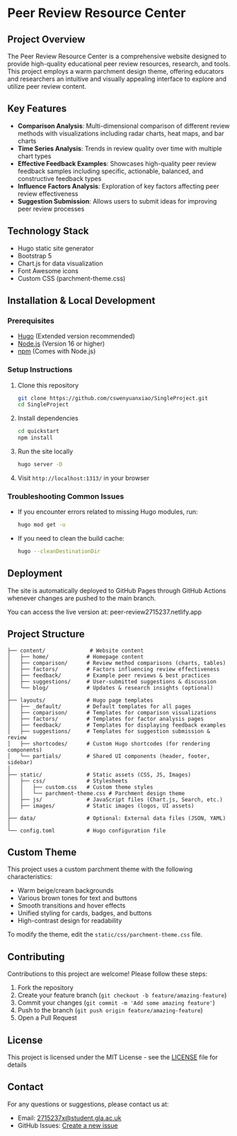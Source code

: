 # Peer Review Resource Center

## Project Overview

The Peer Review Resource Center is a comprehensive website designed to provide high-quality educational peer review resources, research, and tools. This project employs a warm parchment design theme, offering educators and researchers an intuitive and visually appealing interface to explore and utilize peer review content.

## Key Features

- **Comparison Analysis**: Multi-dimensional comparison of different review methods with visualizations including radar charts, heat maps, and bar charts
- **Time Series Analysis**: Trends in review quality over time with multiple chart types
- **Effective Feedback Examples**: Showcases high-quality peer review feedback samples including specific, actionable, balanced, and constructive feedback types
- **Influence Factors Analysis**: Exploration of key factors affecting peer review effectiveness
- **Suggestion Submission**: Allows users to submit ideas for improving peer review processes

## Technology Stack

- Hugo static site generator
- Bootstrap 5
- Chart.js for data visualization
- Font Awesome icons
- Custom CSS (parchment-theme.css)

## Installation & Local Development

### Prerequisites

- [Hugo](https://gohugo.io/installation/) (Extended version recommended)
- [Node.js](https://nodejs.org/) (Version 16 or higher)
- [npm](https://www.npmjs.com/) (Comes with Node.js)

### Setup Instructions

1. Clone this repository
   ```bash
   git clone https://github.com/cswenyuanxiao/SingleProject.git
   cd SingleProject
   ```

2. Install dependencies
   ```bash
   cd quickstart
   npm install
   ```

3. Run the site locally
   ```bash
   hugo server -D
   ```

4. Visit `http://localhost:1313/` in your browser

### Troubleshooting Common Issues

- If you encounter errors related to missing Hugo modules, run:
  ```bash
  hugo mod get -u
  ```

- If you need to clean the build cache:
  ```bash
  hugo --cleanDestinationDir
  ```

## Deployment

The site is automatically deployed to GitHub Pages through GitHub Actions whenever changes are pushed to the main branch.

You can access the live version at: peer-review2715237.netlify.app

## Project Structure

```plaintext
├── content/              # Website content
│   ├── home/            # Homepage content
│   ├── comparison/      # Review method comparisons (charts, tables)
│   ├── factors/         # Factors influencing review effectiveness
│   ├── feedback/        # Example peer reviews & best practices
│   ├── suggestions/     # User-submitted suggestions & discussion
│   └── blog/            # Updates & research insights (optional)
│
├── layouts/             # Hugo page templates
│   ├── _default/        # Default templates for all pages
│   ├── comparison/      # Templates for comparison visualizations
│   ├── factors/         # Templates for factor analysis pages
│   ├── feedback/        # Templates for displaying feedback examples
│   ├── suggestions/     # Templates for suggestion submission & review
│   ├── shortcodes/      # Custom Hugo shortcodes (for rendering components)
│   └── partials/        # Shared UI components (header, footer, sidebar)
│
├── static/              # Static assets (CSS, JS, Images)
│   ├── css/             # Stylesheets
│   │   ├── custom.css   # Custom theme styles
│   │   └── parchment-theme.css # Parchment design theme
│   ├── js/              # JavaScript files (Chart.js, Search, etc.)
│   ├── images/          # Static images (logos, UI assets)
│
├── data/                # Optional: External data files (JSON, YAML)
│
└── config.toml          # Hugo configuration file
```

## Custom Theme

This project uses a custom parchment theme with the following characteristics:

- Warm beige/cream backgrounds
- Various brown tones for text and buttons
- Smooth transitions and hover effects
- Unified styling for cards, badges, and buttons
- High-contrast design for readability

To modify the theme, edit the `static/css/parchment-theme.css` file.

## Contributing

Contributions to this project are welcome! Please follow these steps:

1. Fork the repository
2. Create your feature branch (`git checkout -b feature/amazing-feature`)
3. Commit your changes (`git commit -m 'Add some amazing feature'`)
4. Push to the branch (`git push origin feature/amazing-feature`)
5. Open a Pull Request

## License

This project is licensed under the MIT License - see the [LICENSE](LICENSE) file for details

## Contact

For any questions or suggestions, please contact us at:

- Email: 2715237x@student.gla.ac.uk
- GitHub Issues: [Create a new issue](https://github.com/cswenyuanxiao/SingleProject/issues/new)
